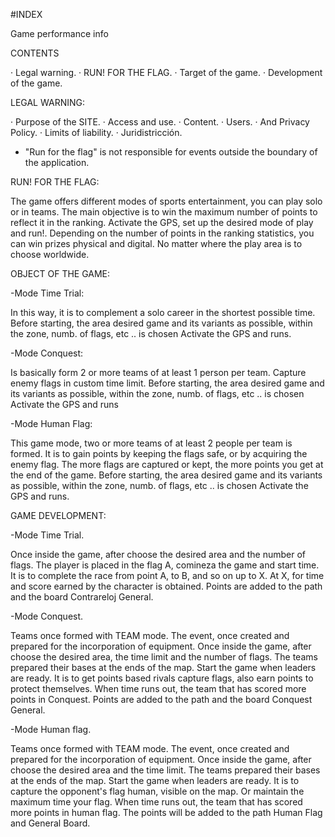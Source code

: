 #INDEX

Game performance info

CONTENTS

· Legal warning.
· RUN! FOR THE FLAG.
· Target of the game.
· Development of the game.

LEGAL WARNING:

· Purpose of the SITE.
· Access and use.
· Content.
· Users.
· And Privacy Policy.
· Limits of liability.
· Juridistricción.
- "Run for the flag" is not responsible for events outside the boundary of the application.

RUN! FOR THE FLAG:

The game offers different modes of sports entertainment, you can play solo or in teams.
The main objective is to win the maximum number of points to reflect it in the ranking.
Activate the GPS, set up the desired mode of play and run!.
Depending on the number of points in the ranking statistics, you can win prizes physical and digital.
No matter where the play area is to choose worldwide.

OBJECT OF THE GAME:

-Mode Time Trial:

In this way, it is to complement a solo career in the shortest possible time.
Before starting, the area desired game and its variants as possible, within the zone, numb. of flags, etc .. is chosen
Activate the GPS and runs.

-Mode Conquest:

Is basically form 2 or more teams of at least 1 person per team.
Capture enemy flags in custom time limit.
Before starting, the area desired game and its variants as possible, within the zone, numb. of flags, etc .. is chosen
Activate the GPS and runs

-Mode Human Flag:

This game mode, two or more teams of at least 2 people per team is formed.
It is to gain points by keeping the flags safe, or by acquiring the enemy flag.
The more flags are captured or kept, the more points you get at the end of the game.
Before starting, the area desired game and its variants as possible, within the zone, numb. of flags, etc .. is chosen
Activate the GPS and runs.

GAME DEVELOPMENT:

-Mode Time Trial.

Once inside the game, after choose the desired area and the number of flags.
The player is placed in the flag A, comineza the game and start time.
It is to complete the race from point A, to B, and so on up to X.
At X, for time and score earned by the character is obtained.
Points are added to the path and the board Contrareloj General.

-Mode Conquest.

Teams once formed with TEAM mode.
The event, once created and prepared for the incorporation of equipment.
Once inside the game, after choose the desired area, the time limit and the number of flags.
The teams prepared their bases at the ends of the map.
Start the game when leaders are ready.
It is to get points based rivals capture flags, also earn points to protect themselves.
When time runs out, the team that has scored more points in Conquest.
Points are added to the path and the board Conquest General.

-Mode Human flag.

Teams once formed with TEAM mode.
The event, once created and prepared for the incorporation of equipment.
Once inside the game, after choose the desired area and the time limit.
The teams prepared their bases at the ends of the map.
Start the game when leaders are ready.
It is to capture the opponent's flag human, visible on the map. Or maintain the maximum time your flag.
When time runs out, the team that has scored more points in human flag.
The points will be added to the path Human Flag and General Board.
